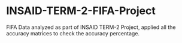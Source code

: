 # INSAID-TERM-2-FIFA-Project
FIFA Data analyzed as part of INSAID TERM-2 Project, applied all the accuracy matrices to check the accuracy percentage. 
